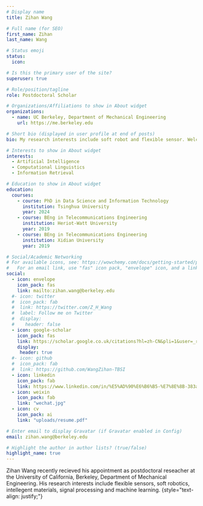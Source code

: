 ```yaml
---
# Display name
title: Zihan Wang

# Full name (for SEO)
first_name: Zihan
last_name: Wang

# Status emoji
status:
  icon:

# Is this the primary user of the site?
superuser: true

# Role/position/tagline
role: Postdoctoral Scholar

# Organizations/Affiliations to show in About widget
organizations:
  - name: UC Berkeley, Department of Mechanical Engineering
    url: https://me.berkeley.edu

# Short bio (displayed in user profile at end of posts)
bio: My research interests include soft robot and flexible sensor. Welcome to contact me.

# Interests to show in About widget
interests:
  - Artificial Intelligence
  - Computational Linguistics
  - Information Retrieval

# Education to show in About widget
education:
  courses:
    - course: PhD in Data Science and Information Technology
      institution: Tsinghua University
      year: 2024
    - course: BEng in Telecommunications Engineering
      institution: Heriot-Watt University
      year: 2019
    - course: BEng in Telecommunications Engineering
      institution: Xidian University
      year: 2019

# Social/Academic Networking
# For available icons, see: https://wowchemy.com/docs/getting-started/page-builder/#icons
#   For an email link, use "fas" icon pack, "envelope" icon, and a link in the form "mailto:your-email@example.com" or "/#contact" for contact widget.
social:
  - icon: envelope
    icon_pack: fas
    link: mailto:zihan.wang@berkeley.edu
  #- icon: twitter
  #  icon_pack: fab
  #  link: https://twitter.com/Z_H_Wang
  #  label: Follow me on Twitter
  #  display:
  #    header: false
  - icon: google-scholar
    icon_pack: fas
    link: https://scholar.google.co.uk/citations?hl=zh-CN&pli=1&user=_rH7NooAAAAJ
    display:
     header: true
  #- icon: github
  #  icon_pack: fab
  #  link: https://github.com/WangZihan-TBSI
  - icon: linkedin
    icon_pack: fab
    link: https://www.linkedin.com/in/%E5%AD%90%E6%B6%B5-%E7%8E%8B-383a57109/?lipi=urn%3Ali%3Apage%3Ad_flagship3_feed%3Brod%2BY1FaSoG1tmn4coqUTQ%3D%3D
  - icon: weixin
    icon_pack: fab
    link: "wechat.jpg"
  - icon: cv
    icon_pack: ai
    link: "uploads/resume.pdf"

# Enter email to display Gravatar (if Gravatar enabled in Config)
email: zihan.wang@berkeley.edu

# Highlight the author in author lists? (true/false)
highlight_name: true
---
```


Zihan Wang recently recieved his appointment as postdoctoral reseacher at the University of California, Berkeley, Department of Mechanical Engineering. His research interests include flexible sensors, soft robotics, intellegent materials, signal processing and machine learning.
{style="text-align: justify;"}
